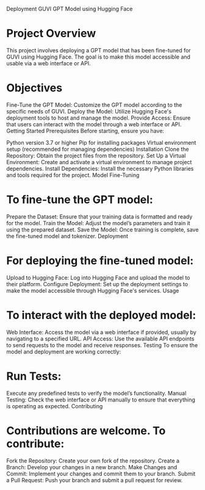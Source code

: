 Deployment GUVI GPT Model using Hugging Face

# Project Overview
This project involves deploying a GPT model that has been fine-tuned for GUVI using Hugging Face. The goal is to make this model accessible and usable via a web interface or API.

# Objectives 
Fine-Tune the GPT Model: Customize the GPT model according to the specific needs of GUVI.
Deploy the Model: Utilize Hugging Face's deployment tools to host and manage the model.
Provide Access: Ensure that users can interact with the model through a web interface or API.
Getting Started
Prerequisites
Before starting, ensure you have:

Python version 3.7 or higher
Pip for installing packages
Virtual environment setup (recommended for managing dependencies)
Installation
Clone the Repository: Obtain the project files from the repository.
Set Up a Virtual Environment: Create and activate a virtual environment to manage project dependencies.
Install Dependencies: Install the necessary Python libraries and tools required for the project.
Model Fine-Tuning
# To fine-tune the GPT model:

Prepare the Dataset: Ensure that your training data is formatted and ready for the model.
Train the Model: Adjust the model’s parameters and train it using the prepared dataset.
Save the Model: Once training is complete, save the fine-tuned model and tokenizer.
Deployment
# For deploying the fine-tuned model:

Upload to Hugging Face: Log into Hugging Face and upload the model to their platform.
Configure Deployment: Set up the deployment settings to make the model accessible through Hugging Face's services.
Usage
# To interact with the deployed model:

Web Interface: Access the model via a web interface if provided, usually by navigating to a specified URL.
API Access: Use the available API endpoints to send requests to the model and receive responses.
Testing
To ensure the model and deployment are working correctly:

# Run Tests:
 Execute any predefined tests to verify the model’s functionality.
Manual Testing: Check the web interface or API manually to ensure that everything is operating as expected.
Contributing
# Contributions are welcome. To contribute:

Fork the Repository: Create your own fork of the repository.
Create a Branch: Develop your changes in a new branch.
Make Changes and Commit: Implement your changes and commit them to your branch.
Submit a Pull Request: Push your branch and submit a pull request for review.
